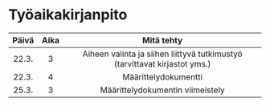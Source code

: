 # Työaikakirjanpito

| Päivä | Aika | Mitä tehty |
| :---: | :--: | :--------: |
| 22.3. | 3    | Aiheen valinta ja siihen liittyvä tutkimustyö (tarvittavat kirjastot yms.) |
 22.3. | 4 | Määrittelydokumentti |
| 25.3. | 3 | Määrittelydokumentin viimeistely |
